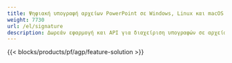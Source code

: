 ```yaml
---
title: Ψηφιακή υπογραφή αρχείων PowerPoint σε Windows, Linux και macOS
weight: 7730
url: /el/signature
description: Δωρεάν εφαρμογή και API για διαχείριση υπογραφών σε αρχεία PPT PPTX και ODP
---
```


{{< blocks/products/pf/agp/feature-solution >}} 

